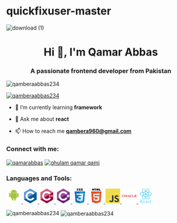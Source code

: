 # quickfixuser-master
![download (1)](https://user-images.githubusercontent.com/97398202/148983966-b6600d8c-6f13-4ed0-a053-2ed64cafb315.jpg)
 <h1 align="center">Hi 👋, I'm Qamar Abbas</h1>
<h3 align="center">A passionate frontend developer from Pakistan</h3>

<p align="left"> <img src="https://komarev.com/ghpvc/?username=qamberaabbas234&label=Profile%20views&color=0e75b6&style=flat" alt="qamberaabbas234" /> </p>

<p align="left"> <a href="https://github.com/ryo-ma/github-profile-trophy"><img src="https://github-profile-trophy.vercel.app/?username=qamberaabbas234" alt="qamberaabbas234" /></a> </p>

- 🌱 I’m currently learning **framework**

- 💬 Ask me about **react**

- 📫 How to reach me **qambera960@gmail.com**

<h3 align="left">Connect with me:</h3>
<p align="left">
<a href="https://twitter.com/qamarabbas" target="blank"><img align="center" src="https://raw.githubusercontent.com/rahuldkjain/github-profile-readme-generator/master/src/images/icons/Social/twitter.svg" alt="qamarabbas" height="30" width="40" /></a>
<a href="https://fb.com/ghulam qamar qami" target="blank"><img align="center" src="https://raw.githubusercontent.com/rahuldkjain/github-profile-readme-generator/master/src/images/icons/Social/facebook.svg" alt="ghulam qamar qami" height="30" width="40" /></a>
</p>

<h3 align="left">Languages and Tools:</h3>
<p align="left"> <a href="https://developer.android.com" target="_blank" rel="noreferrer"> <img src="https://raw.githubusercontent.com/devicons/devicon/master/icons/android/android-original-wordmark.svg" alt="android" width="40" height="40"/> </a> <a href="https://www.cprogramming.com/" target="_blank" rel="noreferrer"> <img src="https://raw.githubusercontent.com/devicons/devicon/master/icons/c/c-original.svg" alt="c" width="40" height="40"/> </a> <a href="https://www.w3schools.com/cpp/" target="_blank" rel="noreferrer"> <img src="https://raw.githubusercontent.com/devicons/devicon/master/icons/cplusplus/cplusplus-original.svg" alt="cplusplus" width="40" height="40"/> </a> <a href="https://www.w3schools.com/cs/" target="_blank" rel="noreferrer"> <img src="https://raw.githubusercontent.com/devicons/devicon/master/icons/csharp/csharp-original.svg" alt="csharp" width="40" height="40"/> </a> <a href="https://www.w3schools.com/css/" target="_blank" rel="noreferrer"> <img src="https://raw.githubusercontent.com/devicons/devicon/master/icons/css3/css3-original-wordmark.svg" alt="css3" width="40" height="40"/> </a> <a href="https://www.w3.org/html/" target="_blank" rel="noreferrer"> <img src="https://raw.githubusercontent.com/devicons/devicon/master/icons/html5/html5-original-wordmark.svg" alt="html5" width="40" height="40"/> </a> <a href="https://developer.mozilla.org/en-US/docs/Web/JavaScript" target="_blank" rel="noreferrer"> <img src="https://raw.githubusercontent.com/devicons/devicon/master/icons/javascript/javascript-original.svg" alt="javascript" width="40" height="40"/> </a> <a href="https://www.oracle.com/" target="_blank" rel="noreferrer"> <img src="https://raw.githubusercontent.com/devicons/devicon/master/icons/oracle/oracle-original.svg" alt="oracle" width="40" height="40"/> </a> <a href="https://reactjs.org/" target="_blank" rel="noreferrer"> <img src="https://raw.githubusercontent.com/devicons/devicon/master/icons/react/react-original-wordmark.svg" alt="react" width="40" height="40"/> </a> </p>

<p><img align="left" src="https://github-readme-stats.vercel.app/api/top-langs?username=qamberaabbas234&show_icons=true&locale=en&layout=compact" alt="qamberaabbas234" /></p>

<p>&nbsp;<img align="center" src="https://github-readme-stats.vercel.app/api?username=qamberaabbas234&show_icons=true&locale=en" alt="qamberaabbas234" /></p>
